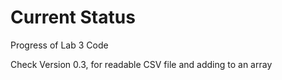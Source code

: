 # Current Status
Progress of Lab 3 Code

Check Version 0.3, for readable CSV file and adding to an array
